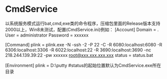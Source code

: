 # CmdService
以系统服务模式运行bat,cmd,exe类的命令程序，压缩包里面的Release版本支持2000以上，Win8未测试，配置(CmdService.ini)例如：
[Account]
Domain = .
User = administrator
Password = xxxxxx

[Command]
plink = plink.exe -N -ssh -2 -P 22 -C -R 6080:localhost:6080 -R 6306:localhost:3306 -R 6022:localhost:22 -R 3690:localhost:3690 -nc 218.244.139.39:22 -pw xxxxxx root@xxx.xxx.xxx.xxx
status = status.bat

[Environment]
plink = D:\putty
#status的起始位置默认为CmdService.exe所在目录

